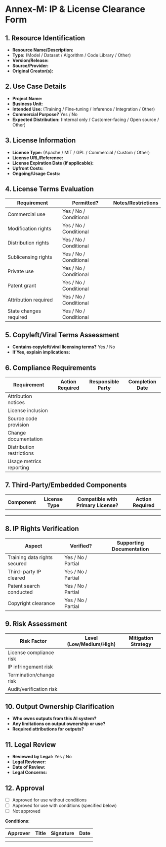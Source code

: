 # Annex-M: IP & License Clearance Form

## 1. Resource Identification
- **Resource Name/Description:**  
- **Type:** (Model / Dataset / Algorithm / Code Library / Other)  
- **Version/Release:**  
- **Source/Provider:**  
- **Original Creator(s):**  

## 2. Use Case Details
- **Project Name:**  
- **Business Unit:**  
- **Intended Use:** (Training / Fine-tuning / Inference / Integration / Other)  
- **Commercial Purpose?** Yes / No  
- **Expected Distribution:** (Internal only / Customer-facing / Open source / Other)  

## 3. License Information
- **License Type:** (Apache / MIT / GPL / Commercial / Custom / Other)  
- **License URL/Reference:**  
- **License Expiration Date (if applicable):**  
- **Upfront Costs:**  
- **Ongoing/Usage Costs:**  

## 4. License Terms Evaluation
| Requirement | Permitted? | Notes/Restrictions |
|-------------|------------|-------------------|
| Commercial use | Yes / No / Conditional |  |
| Modification rights | Yes / No / Conditional |  |
| Distribution rights | Yes / No / Conditional |  |
| Sublicensing rights | Yes / No / Conditional |  |
| Private use | Yes / No / Conditional |  |
| Patent grant | Yes / No / Conditional |  |
| Attribution required | Yes / No / Conditional |  |
| State changes required | Yes / No / Conditional |  |

## 5. Copyleft/Viral Terms Assessment
- **Contains copyleft/viral licensing terms?** Yes / No  
- **If Yes, explain implications:**  

## 6. Compliance Requirements
| Requirement | Action Required | Responsible Party | Completion Date |
|-------------|-----------------|------------------|-----------------|
| Attribution notices |  |  |  |
| License inclusion |  |  |  |
| Source code provision |  |  |  |
| Change documentation |  |  |  |
| Distribution restrictions |  |  |  |
| Usage metrics reporting |  |  |  |

## 7. Third-Party/Embedded Components
| Component | License Type | Compatible with Primary License? | Action Required |
|-----------|-------------|----------------------------------|--------------- |
|  |  |  |  |
|  |  |  |  |
|  |  |  |  |

## 8. IP Rights Verification
| Aspect | Verified? | Supporting Documentation |
|--------|-----------|-------------------------|
| Training data rights secured | Yes / No / Partial |  |
| Third-party IP cleared | Yes / No / Partial |  |
| Patent search conducted | Yes / No / Partial |  |
| Copyright clearance | Yes / No / Partial |  |

## 9. Risk Assessment
| Risk Factor | Level (Low/Medium/High) | Mitigation Strategy |
|-------------|-------------------------|---------------------|
| License compliance risk |  |  |
| IP infringement risk |  |  |
| Termination/change risk |  |  |
| Audit/verification risk |  |  |

## 10. Output Ownership Clarification
- **Who owns outputs from this AI system?**  
- **Any limitations on output ownership or use?**  
- **Required attributions for outputs?**  

## 11. Legal Review
- **Reviewed by Legal:** Yes / No  
- **Legal Reviewer:**  
- **Date of Review:**  
- **Legal Concerns:**  

## 12. Approval
- [ ] Approved for use without conditions
- [ ] Approved for use with conditions (specified below)
- [ ] Not approved

**Conditions:**

| Approver | Title | Signature | Date |
|----------|-------|-----------|------|
|  |  |  |  |
|  |  |  |  |